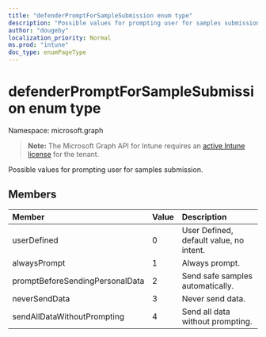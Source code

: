 ```yaml
---
title: "defenderPromptForSampleSubmission enum type"
description: "Possible values for prompting user for samples submission."
author: "dougeby"
localization_priority: Normal
ms.prod: "intune"
doc_type: enumPageType
---
```


# defenderPromptForSampleSubmission enum type

Namespace: microsoft.graph

> **Note:** The Microsoft Graph API for Intune requires an [active Intune license](https://go.microsoft.com/fwlink/?linkid=839381) for the tenant.

Possible values for prompting user for samples submission.

## Members
|Member|Value|Description|
|:---|:---|:---|
|userDefined|0|User Defined, default value, no intent.|
|alwaysPrompt|1|Always prompt.|
|promptBeforeSendingPersonalData|2|Send safe samples automatically.|
|neverSendData|3|Never send data.|
|sendAllDataWithoutPrompting|4|Send all data without prompting.|





